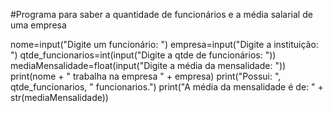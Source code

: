 #Programa para saber a quantidade de funcionários e a média salarial de uma empresa

nome=input("Digite um funcionário: ")
empresa=input("Digite a instituição: ")
qtde_funcionarios=int(input("Digite a qtde de funcionários: "))
mediaMensalidade=float(input("Digite a média da mensalidade: "))
print(nome + " trabalha na empresa " + empresa)
print("Possui: ", qtde_funcionarios, " funcionarios.")
print("A média da mensalidade é de: " + str(mediaMensalidade))
